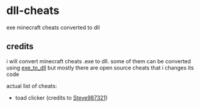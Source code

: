 # dll-cheats
exe minecraft cheats converted to dll
## credits
i will convert minecraft cheats .exe to dll. 
some of them can be converted using [exe_to_dll](https://github.com/hasherezade/exe_to_dll/) but mostly there are open source cheats that i changes its code

actual list of cheats:
- toad clicker (credits to [Steve987321](https://github.com/Steve987321/toadclicker/))
